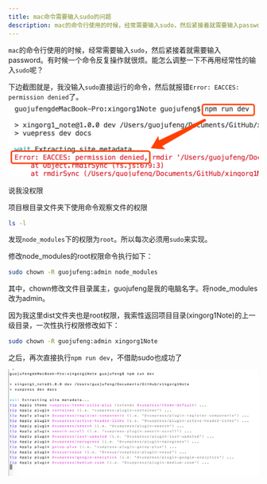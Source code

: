 ```yaml
---
title: mac命令需要输入sudo的问题
description: mac的命令行使用的时候，经常需要输入sudo，然后紧接着就需要输入password。有时候一个命令反复操作就很烦。能怎么调整一下不再用经常性的输入sudo呢？
---
```


`mac`的命令行使用的时候，经常需要输入`sudo`，然后紧接着就需要输入password。有时候一个命令反复操作就很烦。能怎么调整一下不再用经常性的输入`sudo`呢？

下边截图就是，我没输入`sudo`直接运行的命令，然后就报错`Error: EACCES: permission denied`了。
![无权限报错](./images/eaccesError.png)

说我没权限

项目根目录文件夹下使用命令观察文件的权限
```sh
ls -l
```

发现`node_modules`下的权限为`root`。所以每次必须用`sudo`来实现。

修改node_modules的root权限命令执行如下：
```sh
sudo chown -R guojufeng:admin node_modules
```
其中，chown修改文件目录属主，guojufeng是我的电脑名字。将node_modules改为admin。

因为我这里dist文件夹也是root权限，我索性返回项目目录(xingorg1Note)的上一级目录，一次性执行权限修改如下：
```sh
sudo chown -R guojufeng:admin xingorg1Note
```
之后，再次直接执行`npm run dev`，不借助sudo也成功了

![npm run dev命令执行结果](./images/npmSuccess.png)